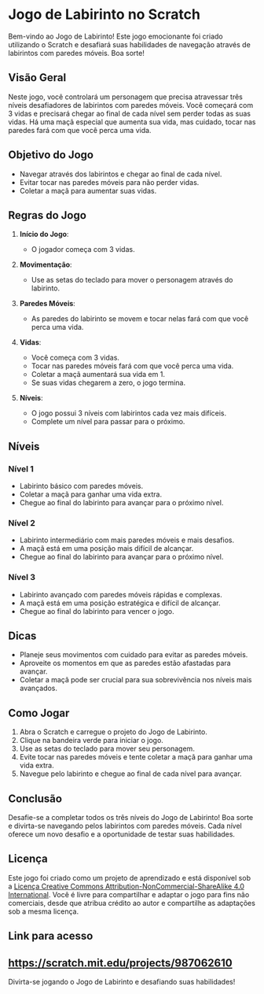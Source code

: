 # Jogo de Labirinto no Scratch

Bem-vindo ao Jogo de Labirinto! Este jogo emocionante foi criado utilizando o Scratch e desafiará suas habilidades de navegação através de labirintos com paredes móveis. Boa sorte!

## Visão Geral

Neste jogo, você controlará um personagem que precisa atravessar três níveis desafiadores de labirintos com paredes móveis. Você começará com 3 vidas e precisará chegar ao final de cada nível sem perder todas as suas vidas. Há uma maçã especial que aumenta sua vida, mas cuidado, tocar nas paredes fará com que você perca uma vida.

## Objetivo do Jogo

- Navegar através dos labirintos e chegar ao final de cada nível.
- Evitar tocar nas paredes móveis para não perder vidas.
- Coletar a maçã para aumentar suas vidas.

## Regras do Jogo

1. **Início do Jogo**:
   - O jogador começa com 3 vidas.
   
2. **Movimentação**:
   - Use as setas do teclado para mover o personagem através do labirinto.

3. **Paredes Móveis**:
   - As paredes do labirinto se movem e tocar nelas fará com que você perca uma vida.
   
4. **Vidas**:
   - Você começa com 3 vidas.
   - Tocar nas paredes móveis fará com que você perca uma vida.
   - Coletar a maçã aumentará sua vida em 1.
   - Se suas vidas chegarem a zero, o jogo termina.
   
5. **Níveis**:
   - O jogo possui 3 níveis com labirintos cada vez mais difíceis.
   - Complete um nível para passar para o próximo.
   
## Níveis

### Nível 1
- Labirinto básico com paredes móveis.
- Coletar a maçã para ganhar uma vida extra.
- Chegue ao final do labirinto para avançar para o próximo nível.

### Nível 2
- Labirinto intermediário com mais paredes móveis e mais desafios.
- A maçã está em uma posição mais difícil de alcançar.
- Chegue ao final do labirinto para avançar para o próximo nível.

### Nível 3
- Labirinto avançado com paredes móveis rápidas e complexas.
- A maçã está em uma posição estratégica e difícil de alcançar.
- Chegue ao final do labirinto para vencer o jogo.

## Dicas

- Planeje seus movimentos com cuidado para evitar as paredes móveis.
- Aproveite os momentos em que as paredes estão afastadas para avançar.
- Coletar a maçã pode ser crucial para sua sobrevivência nos níveis mais avançados.

## Como Jogar

1. Abra o Scratch e carregue o projeto do Jogo de Labirinto.
2. Clique na bandeira verde para iniciar o jogo.
3. Use as setas do teclado para mover seu personagem.
4. Evite tocar nas paredes móveis e tente coletar a maçã para ganhar uma vida extra.
5. Navegue pelo labirinto e chegue ao final de cada nível para avançar.

## Conclusão

Desafie-se a completar todos os três níveis do Jogo de Labirinto! Boa sorte e divirta-se navegando pelos labirintos com paredes móveis. Cada nível oferece um novo desafio e a oportunidade de testar suas habilidades.

## Licença

Este jogo foi criado como um projeto de aprendizado e está disponível sob a [Licença Creative Commons Attribution-NonCommercial-ShareAlike 4.0 International](https://creativecommons.org/licenses/by-nc-sa/4.0/). Você é livre para compartilhar e adaptar o jogo para fins não comerciais, desde que atribua crédito ao autor e compartilhe as adaptações sob a mesma licença.

## Link para acesso
  https://scratch.mit.edu/projects/987062610
---

Divirta-se jogando o Jogo de Labirinto e desafiando suas habilidades!
